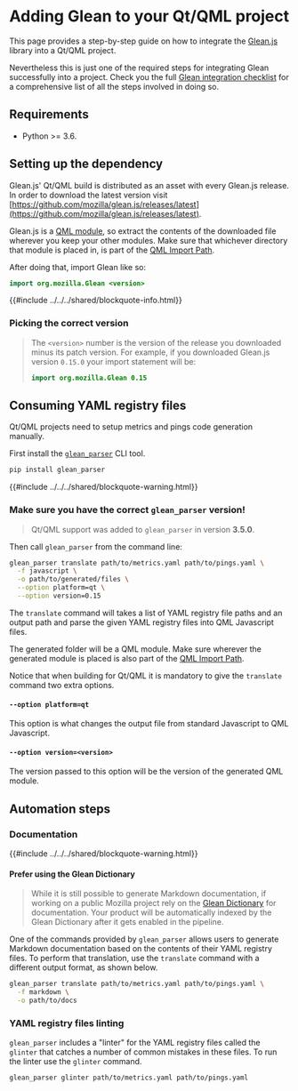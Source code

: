 # Adding Glean to your Qt/QML project

This page provides a step-by-step guide on how to integrate the [Glean.js](https://github.com/mozilla/glean.js/) library into a Qt/QML project.

Nevertheless this is just one of the required steps for integrating Glean successfully into a project. Check you the full [Glean integration checklist](./index.md) for a comprehensive list of all the steps involved in doing so.

## Requirements

* Python >= 3.6.

## Setting up the dependency

Glean.js' Qt/QML build is distributed as an asset with every Glean.js release. In order to download
the latest version visit [https://github.com/mozilla/glean.js/releases/latest](https://github.com/mozilla/glean.js/releases/latest).

Glean.js is a [QML module](https://doc.qt.io/qt-5/qtqml-modules-topic.html),
so extract the contents of the downloaded file wherever you keep your other modules.
Make sure that whichever directory that module is placed in, is part of the
[QML Import Path](https://doc.qt.io/qt-5/qtqml-syntax-imports.html#qml-import-path).

After doing that, import Glean like so:

```qml
import org.mozilla.Glean <version>
```

{{#include ../../../shared/blockquote-info.html}}

### Picking the correct version

> The `<version>` number is the version of the release you downloaded minus its patch version.
> For example, if you downloaded Glean.js version `0.15.0` your import statement will be:
>
> ```qml
> import org.mozilla.Glean 0.15
> ```

## Consuming YAML registry files

Qt/QML projects need to setup metrics and pings code generation manually.

First install the [`glean_parser`](https://mozilla.github.io/glean_parser/) CLI tool.

```bash
pip install glean_parser
```

{{#include ../../../shared/blockquote-warning.html}}

### Make sure you have the correct `glean_parser` version!

> Qt/QML support was added to `glean_parser` in version **3.5.0**.

Then call `glean_parser` from the command line:

```bash
glean_parser translate path/to/metrics.yaml path/to/pings.yaml \
  -f javascript \
  -o path/to/generated/files \
  --option platform=qt \
  --option version=0.15
```

The `translate` command will takes a list of YAML registry file paths and an output path and parse
the given YAML registry files into QML Javascript files.

The generated folder will be a QML module. Make sure wherever the generated module is placed is also
part of the [QML Import Path](https://doc.qt.io/qt-5/qtqml-syntax-imports.html#qml-import-path).

Notice that when building for Qt/QML it is mandatory to give the `translate` command two extra options.

#### `--option platform=qt`

This option is what changes the output file from standard Javascript to QML Javascript.

#### `--option version=<version>`

The version passed to this option will be the version of the generated QML module.

## Automation steps

### Documentation

{{#include ../../../shared/blockquote-warning.html}}

#### Prefer using the Glean Dictionary

> While it is still possible to generate Markdown documentation, if working on a public Mozilla project rely on the [Glean Dictionary] for documentation.
> Your product will be automatically indexed by the Glean Dictionary after it gets enabled in the pipeline.

One of the commands provided by `glean_parser` allows users to generate Markdown documentation based
on the contents of their YAML registry files. To perform that translation, use the `translate` command
with a different output format, as shown below.

```bash
glean_parser translate path/to/metrics.yaml path/to/pings.yaml \
  -f markdown \
  -o path/to/docs
```

### YAML registry files linting

`glean_parser` includes a "linter" for the YAML registry files called the `glinter` that catches a
number of common mistakes in these files. To run the linter use the `glinter` command.

```bash
glean_parser glinter path/to/metrics.yaml path/to/pings.yaml
```

[Glean Dictionary]: https://dictionary.telemetry.mozilla.org

